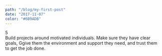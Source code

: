 ```yaml
---
path: "/blog/my-first-post"
date: "2017-11-07"
color: "#6B9ADB"
---
```

<div class="number">5</div>
Build projects around motivated individuals.
<span class="copy-new">Make sure they have clear goals, </span><span class="copy-old">G</span><span class="copy-new">g</span>ive them the 				
environment and support they need, and trust them 			
to get the job done.
